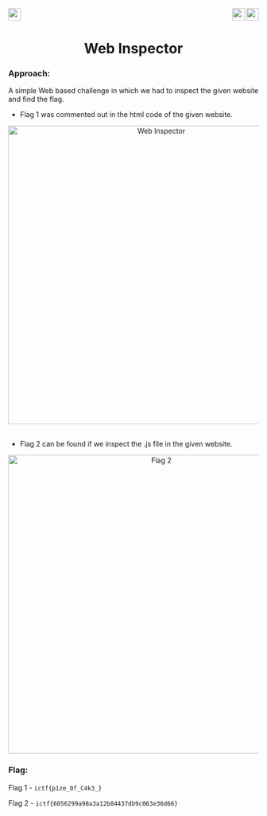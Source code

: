<div>
   <a href="https://indy.ctf.eng.run/challenge/21"><img src="https://img.shields.io/badge/Web Inspector%20--%202-Click%20to%20Solve-green[700]" height="25"></a>
  <img src="https://img.shields.io/badge/Points%3A-100-red" align="right" height="25">
          <img src="https://img.shields.io/badge/Category%3A%20-Web-orange" align="right" height="25">

</div>

<div align="center">
<h1>Web Inspector</h1>
</div>

### Approach:

A simple Web based challenge in which we had to inspect the given website and find the flag.

- Flag 1 was commented out in the html code of the given website.

<div align="center">
  <img width="600" alt="Web Inspector" src="https://user-images.githubusercontent.com/91147942/175946011-6a9156df-afe5-4ddb-9f01-3aa4af90f45c.png">
  <br></br>
</div>


- Flag 2 can be found if we inspect the .js file in the given website.

<div align="center">

<img width="600" alt="Flag 2" src="https://user-images.githubusercontent.com/91147942/175946457-dac4e523-ae78-4759-8743-5fa02f362c26.png">

</div>

### Flag: 

Flag 1 - ```ictf{p1ze_0f_C4k3_}```

Flag 2 - ```ictf{6056299a98a3a12b84437db9c063e36d66}```